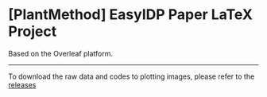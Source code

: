 # \[PlantMethod] EasyIDP Paper LaTeX Project

Based on the Overleaf platform.

---

To download the raw data and codes to plotting images, please refer to the [releases](https://github.com/HowcanoeWang/EasyIDP.paper/releases)
